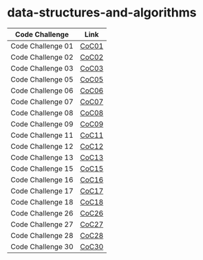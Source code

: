 # data-structures-and-algorithms



| Code Challenge    | Link                                          |
|-------------------|-----------------------------------------------|
| Code Challenge 01 | [CoC01](./code_challenge01/README.md)         |
| Code Challenge 02 | [CoC02](./code_challenge02/README.md)         |
| Code Challenge 03 | [CoC03](./code_challenge03/README.md)         |
| Code Challenge 05 | [CoC05](./code_challenge05/README.md)         |
| Code Challenge 06 | [CoC06](./code_challenge05/README.md)         |
| Code Challenge 07 | [CoC07](./code_challenge05/README.md)         |
| Code Challenge 08 | [CoC08](./linked_list_zip/README.md)          |
| Code Challenge 09 | [CoC09](./stack_and_queue/README.md)          |
| Code Challenge 11 | [CoC11](stack_queue_pseudo/README.md)         |
| Code Challenge 12 | [CoC12](stack_queue_animal_shelter/README.md) |
| Code Challenge 13 | [CoC13](stack_queue_brackets/README.md)       |
| Code Challenge 15 | [CoC15](trees/README.md)                      |
| Code Challenge 16 | [CoC16](tree_max/README.md)                   |
| Code Challenge 17 | [CoC17](tree_breadth_first/README.md)         |
| Code Challenge 18 | [CoC18](tree_fizz_buzz/README.md)             |
| Code Challenge 26 | [CoC26](sorting/insertion/README.md)          |
| Code Challenge 27 | [CoC27](sorting/merge/README.md)              |
| Code Challenge 28 | [CoC28](sorting/quick/README.md)              |
| Code Challenge 30 | [CoC30](hashtable/README.md)                  |


